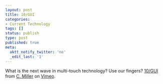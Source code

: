 ```yaml
---
layout: post
title: 10/GUI
categories:
- Current Technology
tags: []
status: publish
type: post
published: true
meta:
  aktt_notify_twitter: 'no'
  _edit_last: '1'
---
```

What is the next wave in multi-touch technology? Use our fingers? [10/GUI](http://vimeo.com/6712657) from [C. Miller](http://vimeo.com/user1415432) on [Vimeo](http://vimeo.com).
